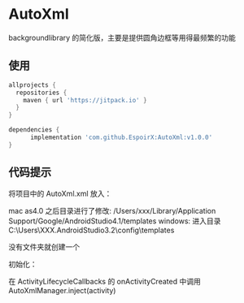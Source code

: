 # AutoXml
backgroundlibrary 的简化版，主要是提供圆角边框等用得最频繁的功能

## 使用
```gradle
allprojects {
  repositories {
    maven { url 'https://jitpack.io' }
  }
}

dependencies {
      implementation 'com.github.EspoirX:AutoXml:v1.0.0'
}
```


## 代码提示
将项目中的 AutoXml.xml 放入：  

mac as4.0 之后目录进行了修改:
/Users/xxx/Library/Application Support/Google/AndroidStudio4.1/templates
windows:
进入目录C:\Users\XXX\.AndroidStudio3.2\config\templates

没有文件夹就创建一个

初始化：

在 ActivityLifecycleCallbacks 的 onActivityCreated 中调用 AutoXmlManager.inject(activity)
